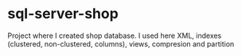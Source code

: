 # sql-server-shop
Project where I created shop database. I used here XML, indexes (clustered, non-clustered, columns),  views, compresion and partition
